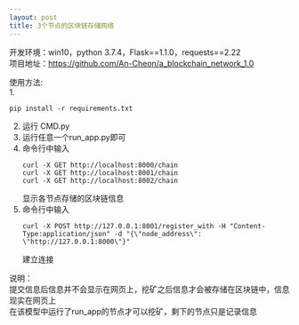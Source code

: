 ```yaml
---
layout: post
title: 3个节点的区块链存储网络
---
```

<!-- more -->
开发环境：win10，python 3.7.4，Flask==1.1.0，requests==2.22             
项目地址：https://github.com/An-Cheon/a_blockchain_network_1.0           
                         
使用方法:            
1. 
   ```
   pip install -r requirements.txt             
   ```
2. 运行 CMD.py         
3. 运行任意一个run_app.py即可                  
4. 命令行中输入             
   ```
   curl -X GET http://localhost:8000/chain               
   curl -X GET http://localhost:8001/chain                  
   curl -X GET http://localhost:8002/chain            
   ```     
   显示各节点存储的区块链信息
5. 命令行中输入           
   ```
   curl -X POST http://127.0.0.1:8001/register_with -H "Content-Type:application/json" -d "{\"node_address\": \"http://127.0.0.1:8000\"}"                            
   ``` 
   建立连接
                 
说明：                     
提交信息后信息并不会显示在网页上，挖矿之后信息才会被存储在区块链中，信息现实在网页上             
在该模型中运行了run_app的节点才可以挖矿，剩下的节点只是记录信息             